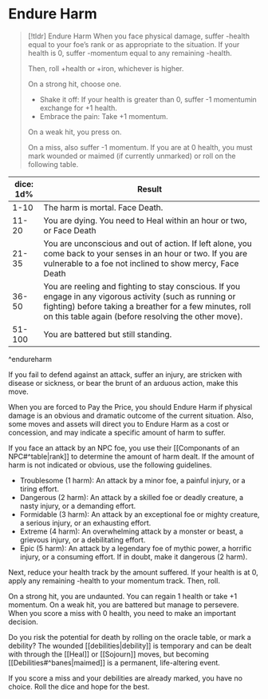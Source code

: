 # Endure Harm

>[!tldr] Endure Harm
>When you face physical damage, suffer -health equal to your foe’s rank or as appropriate to the situation. If your health is 0, suffer -momentum equal to any remaining -health.
>
>Then, roll +health or +iron, whichever is higher. 
>
>On a strong hit, choose one.
>- Shake it off: If your health is greater than 0, suffer -1 momentumin exchange for +1 health.
>- Embrace the pain: Take +1 momentum. 
>
>On a weak hit, you press on.
>
>On a miss, also suffer -1 momentum. If you are at 0 health, you must mark wounded or maimed (if currently unmarked) or roll on the following table.

| dice: 1d% | Result                                                                                                                                                                                                                       |
| --------- | ---------------------------------------------------------------------------------------------------------------------------------------------------------------------------------------------------------------------------- |
| 1-10      | The harm is mortal. Face Death.                                                                                                                                                                                              |
| 11-20     | You are dying. You need to Heal within an hour or two, or Face Death                                                                                                                                                         |
| 21-35     | You are unconscious and out of action. If left alone, you come back to your senses in an hour or two. If you are vulnerable to a foe not inclined to show mercy, Face Death                                                  |
| 36-50     | You are reeling and fighting to stay conscious. If you engage in any vigorous activity (such as running or fighting) before taking a breather for a few minutes, roll on this table again (before resolving the other move). |
| 51-100    | You are battered but still standing.                                                                                                                                                                                                                             |
^endureharm

If you fail to defend against an attack, suffer an injury, are stricken with disease or sickness, or bear the brunt of an arduous action, make this move.

When you are forced to Pay the Price, you should Endure Harm if physical damage is an obvious and dramatic outcome of the current situation. Also, some moves and assets will direct you to Endure Harm as a cost or concession, and may indicate a specific amount of harm to suffer.

If you face an attack by an NPC foe, you use their [[Componants of an NPC#^table|rank]] to determine the amount of harm dealt. If the amount of harm is not indicated or obvious, use the following guidelines.

- Troublesome (1 harm): An attack by a minor foe, a painful injury, or a tiring effort.
- Dangerous (2 harm): An attack by a skilled foe or deadly creature, a nasty injury, or a demanding effort.
- Formidable (3 harm): An attack by an exceptional foe or mighty creature, a serious injury, or an exhausting effort.
- Extreme (4 harm): An overwhelming attack by a monster or beast, a grievous injury, or a debilitating effort.
- Epic (5 harm): An attack by a legendary foe of mythic power, a horrific injury, or a consuming effort. If in doubt, make it dangerous (2 harm).

Next, reduce your health track by the amount suffered. If your health is at 0, apply any remaining -health to your momentum track. Then, roll.

On a strong hit, you are undaunted. You can regain 1 health or take +1 momentum. On a weak hit, you are battered but manage to persevere. When you score a miss with 0 health, you need to make an important decision.

Do you risk the potential for death by rolling on the oracle table, or mark a debility? The wounded [[debilities|debility]] is temporary and can be dealt with through the [[Heal]] or [[Sojourn]] moves, but becoming  [[Debilities#^banes|maimed]] is a permanent, life-altering event.

If you score a miss and your debilities are already marked, you have no choice. Roll the dice and hope for the best.